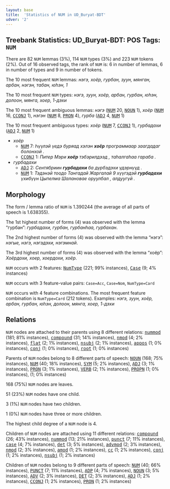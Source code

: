 ```yaml
---
layout: base
title:  'Statistics of NUM in UD_Buryat-BDT'
udver: '2'
---
```


## Treebank Statistics: UD_Buryat-BDT: POS Tags: `NUM`

There are 82 `NUM` lemmas (3%), 114 `NUM` types (3%) and 223 `NUM` tokens (2%).
Out of 16 observed tags, the rank of `NUM` is: 6 in number of lemmas, 6 in number of types and 9 in number of tokens.

The 10 most frequent `NUM` lemmas: <em>нэгэ, хоёр, гурбан, зуун, мянган, арбан, нэгэн, табан, юһэн, 1</em>

The 10 most frequent `NUM` types:  <em>нэгэ, зуун, хоёр, арбан, гурбан, юһэн, долоон, мянга, хоер, 1-дэхи</em>

The 10 most frequent ambiguous lemmas: <em>нэгэ</em> (<tt><a href="bxr_bdt-pos-NUM.html">NUM</a></tt> 20, <tt><a href="bxr_bdt-pos-NOUN.html">NOUN</a></tt> 1), <em>хоёр</em> (<tt><a href="bxr_bdt-pos-NUM.html">NUM</a></tt> 16, <tt><a href="bxr_bdt-pos-CCONJ.html">CCONJ</a></tt> 1), <em>нэгэн</em> (<tt><a href="bxr_bdt-pos-NUM.html">NUM</a></tt> 8, <tt><a href="bxr_bdt-pos-PRON.html">PRON</a></tt> 4), <em>гурба</em> (<tt><a href="bxr_bdt-pos-ADJ.html">ADJ</a></tt> 4, <tt><a href="bxr_bdt-pos-NUM.html">NUM</a></tt> 1)

The 10 most frequent ambiguous types:  <em>хоёр</em> (<tt><a href="bxr_bdt-pos-NUM.html">NUM</a></tt> 7, <tt><a href="bxr_bdt-pos-CCONJ.html">CCONJ</a></tt> 1), <em>гурбадахи</em> (<tt><a href="bxr_bdt-pos-ADJ.html">ADJ</a></tt> 2, <tt><a href="bxr_bdt-pos-NUM.html">NUM</a></tt> 1)


* <em>хоёр</em>
  * <tt><a href="bxr_bdt-pos-NUM.html">NUM</a></tt> 7: <em>Һүүлэй үедэ буряад хэлэн <b>хоёр</b> программаар заагдадаг болонхой .</em>
  * <tt><a href="bxr_bdt-pos-CCONJ.html">CCONJ</a></tt> 1: <em>Питер Мэри <b>хоёр</b> тэбэрилдээд , таһалгаһаа гараба .</em>
* <em>гурбадахи</em>
  * <tt><a href="bxr_bdt-pos-ADJ.html">ADJ</a></tt> 2: <em>Сентябриин <b>гурбадахи</b> ба дүрбэдэхи үдэрнүүд .</em>
  * <tt><a href="bxr_bdt-pos-NUM.html">NUM</a></tt> 1: <em>Тэдэнэй тоодо Тангадай Жаргалай 9 хүүгэдэй <b>гурбадахи</b> үхибүүн Цыпелма Шалановае оруулбал , алдуугүй .</em>

## Morphology

The form / lemma ratio of `NUM` is 1.390244 (the average of all parts of speech is 1.638355).

The 1st highest number of forms (4) was observed with the lemma “гурбан”: <em>гурбадахи, гурбан, гурбанһаа, гурбахан</em>.

The 2nd highest number of forms (4) was observed with the lemma “нэгэ”: <em>нэгые, нэгэ, нэгэдэхи, нэгэмнай</em>.

The 3rd highest number of forms (4) was observed with the lemma “хоёр”: <em>Хоёрдохи, хоер, хоердохи, хоёр</em>.

`NUM` occurs with 2 features: <tt><a href="bxr_bdt-feat-NumType.html">NumType</a></tt> (221; 99% instances), <tt><a href="bxr_bdt-feat-Case.html">Case</a></tt> (9; 4% instances)

`NUM` occurs with 3 feature-value pairs: `Case=Acc`, `Case=Nom`, `NumType=Card`

`NUM` occurs with 4 feature combinations.
The most frequent feature combination is `NumType=Card` (212 tokens).
Examples: <em>нэгэ, зуун, хоёр, арбан, гурбан, юһэн, долоон, мянга, хоер, 1-дэхи</em>


## Relations

`NUM` nodes are attached to their parents using 8 different relations: <tt><a href="bxr_bdt-dep-nummod.html">nummod</a></tt> (181; 81% instances), <tt><a href="bxr_bdt-dep-compound.html">compound</a></tt> (31; 14% instances), <tt><a href="bxr_bdt-dep-nmod.html">nmod</a></tt> (4; 2% instances), <tt><a href="bxr_bdt-dep-flat.html">flat</a></tt> (2; 1% instances), <tt><a href="bxr_bdt-dep-nsubj.html">nsubj</a></tt> (2; 1% instances), <tt><a href="bxr_bdt-dep-appos.html">appos</a></tt> (1; 0% instances), <tt><a href="bxr_bdt-dep-conj.html">conj</a></tt> (1; 0% instances), <tt><a href="bxr_bdt-dep-root.html">root</a></tt> (1; 0% instances)

Parents of `NUM` nodes belong to 8 different parts of speech: <tt><a href="bxr_bdt-pos-NOUN.html">NOUN</a></tt> (168; 75% instances), <tt><a href="bxr_bdt-pos-NUM.html">NUM</a></tt> (40; 18% instances), <tt><a href="bxr_bdt-pos-SYM.html">SYM</a></tt> (5; 2% instances), <tt><a href="bxr_bdt-pos-ADJ.html">ADJ</a></tt> (3; 1% instances), <tt><a href="bxr_bdt-pos-PRON.html">PRON</a></tt> (3; 1% instances), <tt><a href="bxr_bdt-pos-VERB.html">VERB</a></tt> (2; 1% instances), <tt><a href="bxr_bdt-pos-PROPN.html">PROPN</a></tt> (1; 0% instances),  (1; 0% instances)

168 (75%) `NUM` nodes are leaves.

51 (23%) `NUM` nodes have one child.

3 (1%) `NUM` nodes have two children.

1 (0%) `NUM` nodes have three or more children.

The highest child degree of a `NUM` node is 4.

Children of `NUM` nodes are attached using 11 different relations: <tt><a href="bxr_bdt-dep-compound.html">compound</a></tt> (26; 43% instances), <tt><a href="bxr_bdt-dep-nummod.html">nummod</a></tt> (13; 21% instances), <tt><a href="bxr_bdt-dep-punct.html">punct</a></tt> (7; 11% instances), <tt><a href="bxr_bdt-dep-case.html">case</a></tt> (4; 7% instances), <tt><a href="bxr_bdt-dep-det.html">det</a></tt> (3; 5% instances), <tt><a href="bxr_bdt-dep-advmod.html">advmod</a></tt> (2; 3% instances), <tt><a href="bxr_bdt-dep-nmod.html">nmod</a></tt> (2; 3% instances), <tt><a href="bxr_bdt-dep-amod.html">amod</a></tt> (1; 2% instances), <tt><a href="bxr_bdt-dep-cc.html">cc</a></tt> (1; 2% instances), <tt><a href="bxr_bdt-dep-conj.html">conj</a></tt> (1; 2% instances), <tt><a href="bxr_bdt-dep-nsubj.html">nsubj</a></tt> (1; 2% instances)

Children of `NUM` nodes belong to 9 different parts of speech: <tt><a href="bxr_bdt-pos-NUM.html">NUM</a></tt> (40; 66% instances), <tt><a href="bxr_bdt-pos-PUNCT.html">PUNCT</a></tt> (7; 11% instances), <tt><a href="bxr_bdt-pos-ADP.html">ADP</a></tt> (4; 7% instances), <tt><a href="bxr_bdt-pos-NOUN.html">NOUN</a></tt> (3; 5% instances), <tt><a href="bxr_bdt-pos-ADV.html">ADV</a></tt> (2; 3% instances), <tt><a href="bxr_bdt-pos-DET.html">DET</a></tt> (2; 3% instances), <tt><a href="bxr_bdt-pos-ADJ.html">ADJ</a></tt> (1; 2% instances), <tt><a href="bxr_bdt-pos-CCONJ.html">CCONJ</a></tt> (1; 2% instances), <tt><a href="bxr_bdt-pos-PRON.html">PRON</a></tt> (1; 2% instances)

